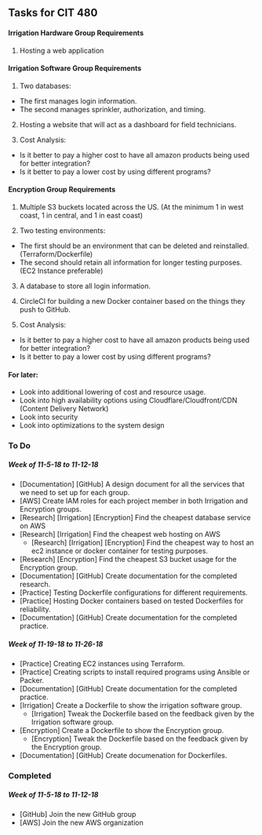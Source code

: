 ## Tasks for CIT 480

#### Irrigation Hardware Group Requirements
1. Hosting a web application

#### Irrigation Software Group Requirements
1. Two databases:
  - The first manages login information.
  - The second manages sprinkler, authorization, and timing.

2. Hosting a website that will act as a dashboard for field technicians.

4. Cost Analysis:
  - Is it better to pay a higher cost to have all amazon products being used for better integration?
  - Is it better to pay a lower cost by using different programs?

#### Encryption Group Requirements
1. Multiple S3 buckets located across the US. (At the minimum 1 in west coast, 1 in central, and 1 in east coast)

2. Two testing environments:
  - The first should be an environment that can be deleted and reinstalled. (Terraform/Dockerfile)
  - The second should retain all information for longer testing purposes. (EC2 Instance preferable)

3. A database to store all login information.

4. CircleCI for building a new Docker container based on the things they push to GitHub.

5. Cost Analysis:
  - Is it better to pay a higher cost to have all amazon products being used for better integration?
  - Is it better to pay a lower cost by using different programs?


#### For later:
  - Look into additional lowering of cost and resource usage.
  - Look into high availability options using Cloudflare/Cloudfront/CDN (Content Delivery Network)
  - Look into security
  - Look into optimizations to the system design

### To Do
##### Week of 11-5-18 to 11-12-18
  - [Documentation] [GitHub] A design document for all the services that we need to set up for each group.
  - [AWS] Create IAM roles for each project member in both Irrigation and Encryption groups.
  - [Research] [Irrigation] [Encryption] Find the cheapest database service on AWS
  - [Research] [Irrigation] Find the cheapest web hosting on AWS
    - [Research] [Irrigation] [Encryption] Find the cheapest way to host an ec2 instance or docker container for testing purposes.
  - [Research] [Encryption] Find the cheapest S3 bucket usage for the Encryption group.
  - [Documentation] [GitHub] Create documentation for the completed research.
  - [Practice] Testing Dockerfile configurations for different requirements.
  - [Practice] Hosting Docker containers based on tested Dockerfiles for reliability.
  - [Documentation] [GitHub] Create documentation for the completed practice.

##### Week of 11-19-18 to 11-26-18
  - [Practice] Creating EC2 instances using Terraform.
  - [Practice] Creating scripts to install required programs using Ansible or Packer.
  - [Documentation] [GitHub] Create documentation for the completed practice.
  - [Irrigation] Create a Dockerfile to show the irrigation software group.
    - [Irrigation] Tweak the Dockerfile based on the feedback given by the Irrigation software group.
  - [Encryption] Create a Dockerfile to show the Encryption group.
    - [Encryption] Tweak the Dockerfile based on the feedback given by the Encryption group.
  - [Documentation] [GitHub] Create documenation for Dockerfiles.

### Completed
##### Week of 11-5-18 to 11-12-18
  - [GitHub] Join the new GitHub group
  - [AWS] Join the new AWS organization
